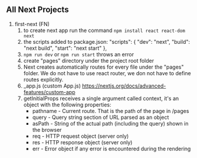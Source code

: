 ## All Next Projects

1. first-next (FN)
   1. to create next app run the command `npm install react react-dom next`
   2. the scripts added to package.json:
   "scripts": {
   "dev": "next",
   "build": "next build",
   "start": "next start"
   },
   3. `npm run dev` or `npm run start` throws an error
   4. create "pages" directory under the project root folder
   5. Next creates automatically routes for every file under the "pages" folder. We do not have to use react router, we don not have to define routes explicitly.
   6. _app.js (custom App.js) https://nextjs.org/docs/advanced-features/custom-app
   7. getInitialProps receives a single argument called context, it's an object with the following properties:
      - pathname - Current route. That is the path of the page in /pages
      - query - Query string section of URL parsed as an object
      - asPath - String of the actual path (including the query) shown in the browser
      - req - HTTP request object (server only)
      - res - HTTP response object (server only)
      - err - Error object if any error is encountered during the rendering